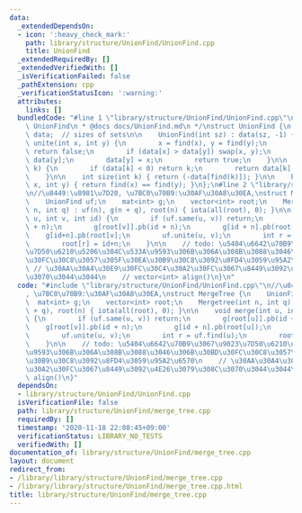 ```yaml
---
data:
  _extendedDependsOn:
  - icon: ':heavy_check_mark:'
    path: library/structure/UnionFind/UnionFind.cpp
    title: UnionFind
  _extendedRequiredBy: []
  _extendedVerifiedWith: []
  _isVerificationFailed: false
  _pathExtension: cpp
  _verificationStatusIcon: ':warning:'
  attributes:
    links: []
  bundledCode: "#line 1 \"library/structure/UnionFind/UnionFind.cpp\"\n\n/**\n * @brief\
    \ UnionFind\n * @docs docs/UnionFind.md\n */\nstruct UnionFind {\n    vector<int>\
    \ data;  // sizes of sets\n\n    UnionFind(int sz) : data(sz, -1) {}\n\n    bool\
    \ unite(int x, int y) {\n        x = find(x), y = find(y);\n        if (x == y)\
    \ return false;\n        if (data[x] > data[y]) swap(x, y);\n        data[x] +=\
    \ data[y];\n        data[y] = x;\n        return true;\n    }\n\n    int find(int\
    \ k) {\n        if (data[k] < 0) return k;\n        return data[k] = find(data[k]);\n\
    \    }\n\n    int size(int k) { return (-data[find(k)]); }\n\n    bool same(int\
    \ x, int y) { return find(x) == find(y); }\n};\n#line 2 \"library/structure/UnionFind/merge_tree.cpp\"\
    \n//\u8449:\u8981\u7D20, \u7BC0\u70B9:\u30AF\u30A8\u30EA,\nstruct MergeTree {\n\
    \    UnionFind uf;\n    mat<int> g;\n    vector<int> root;\n    Mergetree(int\
    \ n, int q) : uf(n), g(n + q), root(n) { iota(all(root), 0); }\n\n    void merge(int\
    \ u, int v, int id) {\n        if (uf.same(u, v)) return;\n        g[root[u]].pb(id\
    \ + n);\n        g[root[v]].pb(id + n);\n        g[id + n].pb(root[u]);\n    \
    \    g[id+n].pb(root[v];\n        uf.unite(u, v);\n        int r = uf.find(u);\n\
    \        root[r] = id+n;\n    }\n\n    // todo: \u5404\u6642\u70B9\u3067\u9023\
    \u7D50\u6210\u5206\u304C\u533A\u9593\u306B\u306A\u308B\u3088\u3046\u306B\u30BD\
    \u30FC\u30C8\u3057\u305F\u30EA\u30B9\u30C8\u3092\u8FD4\u3059\u95A2\u6570\n   \
    \ // \u30AA\u30A4\u30E9\u30FC\u30C4\u30A2\u30FC\u3067\u8449\u3092\u4E26\u3079\u308C\
    \u3070\u3044\u3044\n    // vector<int> align()\n}\n"
  code: "#include \"library/structure/UnionFind/UnionFind.cpp\"\n//\u8449:\u8981\u7D20\
    , \u7BC0\u70B9:\u30AF\u30A8\u30EA,\nstruct MergeTree {\n    UnionFind uf;\n  \
    \  mat<int> g;\n    vector<int> root;\n    Mergetree(int n, int q) : uf(n), g(n\
    \ + q), root(n) { iota(all(root), 0); }\n\n    void merge(int u, int v, int id)\
    \ {\n        if (uf.same(u, v)) return;\n        g[root[u]].pb(id + n);\n    \
    \    g[root[v]].pb(id + n);\n        g[id + n].pb(root[u]);\n        g[id+n].pb(root[v];\n\
    \        uf.unite(u, v);\n        int r = uf.find(u);\n        root[r] = id+n;\n\
    \    }\n\n    // todo: \u5404\u6642\u70B9\u3067\u9023\u7D50\u6210\u5206\u304C\u533A\
    \u9593\u306B\u306A\u308B\u3088\u3046\u306B\u30BD\u30FC\u30C8\u3057\u305F\u30EA\
    \u30B9\u30C8\u3092\u8FD4\u3059\u95A2\u6570\n    // \u30AA\u30A4\u30E9\u30FC\u30C4\
    \u30A2\u30FC\u3067\u8449\u3092\u4E26\u3079\u308C\u3070\u3044\u3044\n    // vector<int>\
    \ align()\n}"
  dependsOn:
  - library/structure/UnionFind/UnionFind.cpp
  isVerificationFile: false
  path: library/structure/UnionFind/merge_tree.cpp
  requiredBy: []
  timestamp: '2020-11-18 22:08:45+09:00'
  verificationStatus: LIBRARY_NO_TESTS
  verifiedWith: []
documentation_of: library/structure/UnionFind/merge_tree.cpp
layout: document
redirect_from:
- /library/library/structure/UnionFind/merge_tree.cpp
- /library/library/structure/UnionFind/merge_tree.cpp.html
title: library/structure/UnionFind/merge_tree.cpp
---
```

